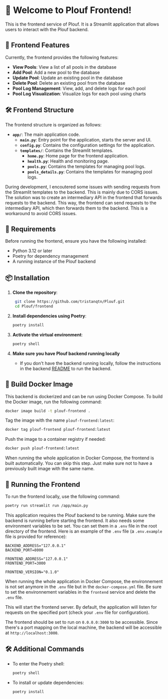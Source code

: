 # 🌊 Welcome to Plouf Frontend!

This is the frontend service of Plouf. It is a Streamlit application that allows users to interact with the Plouf backend.

## 🚀 Frontend Features

Currently, the frontend provides the following features:

- **View Pools**: View a list of all pools in the database
- **Add Pool**: Add a new pool to the database
- **Update Pool**: Update an existing pool in the database
- **Delete Pool**: Delete an existing pool from the database
- **Pool Log Management**: View, add, and delete logs for each pool
- **Pool Log Visualization**: Visualize logs for each pool using charts

## 🛠️ Frontend Structure

The frontend structure is organized as follows:

- **`app/`**: The main application code.
  - **`main.py`**: Entry point for the application, starts the server and UI.
  - **`config.py`**: Contains the configuration settings for the application.
  - **`templates/`**: Contains the Streamlit templates.
    - **`home.py`**: Home page for the frontend application.
    - **`health.py`**: Health and monitoring page.
    - **`pools.py`**: Contains the templates for managing pool logs.
    - **`pools_details.py`**: Contains the templates for managing pool logs.

During development, I encoutered some issues with sending requests from the Streamlit templates to the backend. This is mainly due to CORS issues. The solution was to create an intermediary API in the frontend that forwards requests to the backend. This way, the frontend can send requests to the intermediary API, which then forwards them to the backend. This is a workaround to avoid CORS issues.

## 📝 Requirements

Before running the frontend, ensure you have the following installed:

- Python 3.12 or later
- Poetry for dependency management
- A running instance of the Plouf backend

## 📦 Installation

1. **Clone the repository**:

   ```bash
    git clone https://github.com/tristanqtn/Plouf.git
    cd Plouf/frontend
   ```

2. **Install dependencies using Poetry**:

   ```bash
   poetry install
   ```

3. **Activate the virtual environment**:

   ```bash
   poetry shell
   ```

4. **Make sure you have Plouf backend running locally**
   - If you don't have the backend running locally, follow the instructions in the backend [README](../backend/README.md) to run the backend.

## 🐳 Build Docker Image

This backend is dockerized and can be run using Docker Compose. To build the Docker image, run the following command:

```bash
docker image build -t plouf-frontend .
```

Tag the image with the name `plouf-frontend:latest`:

```bash
docker tag plouf-frontend plouf-frontend:latest
```

Push the image to a container registry if needed:

```bash
docker push plouf-frontend:latest
```

When running the whole application in Docker Compose, the frontend is built automatically. You can skip this step. Just make sure not to have a previously built image with the same name.

## 🚀 Running the Frontend

To run the frontend locally, use the following command:

```bash
poetry run streamlit run /app/main.py
```

This application requires the Plouf backend to be running. Make sure the backend is running before starting the frontend. It also needs some environment variables to be set. You can set them in a `.env` file in the root directory of the frontend. Here is an example of the `.env` file (a `.env.example` file is provided for reference):

```plaintext
BACKEND_ADDRESS="127.0.0.1"
BACKEND_PORT=8000

FRONTEND_ADDRESS="127.0.0.1"
FRONTEND_PORT=3000

FRONTEND_VERSION="0.1.0"
```

When running the whole application in Docker Compose, the environnement is not set anymore in the `.env` file but in the `docker-compose.yml` file. Be sure to set the environnement variables in the `frontend` service and delete the `.env` file.

This will start the frontend server. By default, the application will listen for requests on the specified port (check your `.env` file for configuration).

The frontend should be set to run on `0.0.0.0:3000` to be accessible. Since there's a port mapping on the local machine, the backend will be accessible at `http://localhost:3000`.

## 🛠️ Additional Commands

- To enter the Poetry shell:

  ```bash
  poetry shell
  ```

- To install or update dependencies:

  ```bash
  poetry install
  ```
